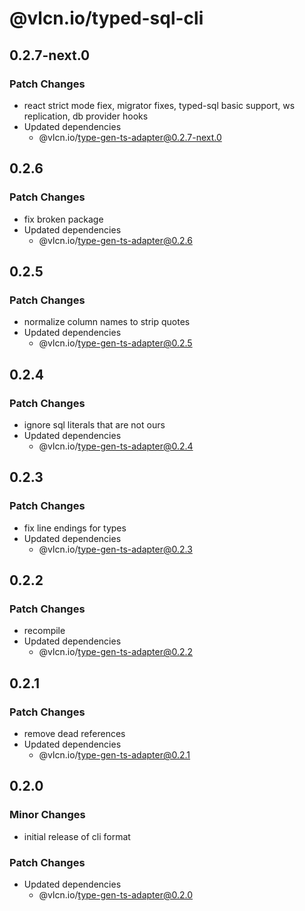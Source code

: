 # @vlcn.io/typed-sql-cli

## 0.2.7-next.0

### Patch Changes

- react strict mode fiex, migrator fixes, typed-sql basic support, ws replication, db provider hooks
- Updated dependencies
  - @vlcn.io/type-gen-ts-adapter@0.2.7-next.0

## 0.2.6

### Patch Changes

- fix broken package
- Updated dependencies
  - @vlcn.io/type-gen-ts-adapter@0.2.6

## 0.2.5

### Patch Changes

- normalize column names to strip quotes
- Updated dependencies
  - @vlcn.io/type-gen-ts-adapter@0.2.5

## 0.2.4

### Patch Changes

- ignore sql literals that are not ours
- Updated dependencies
  - @vlcn.io/type-gen-ts-adapter@0.2.4

## 0.2.3

### Patch Changes

- fix line endings for types
- Updated dependencies
  - @vlcn.io/type-gen-ts-adapter@0.2.3

## 0.2.2

### Patch Changes

- recompile
- Updated dependencies
  - @vlcn.io/type-gen-ts-adapter@0.2.2

## 0.2.1

### Patch Changes

- remove dead references
- Updated dependencies
  - @vlcn.io/type-gen-ts-adapter@0.2.1

## 0.2.0

### Minor Changes

- initial release of cli format

### Patch Changes

- Updated dependencies
  - @vlcn.io/type-gen-ts-adapter@0.2.0
